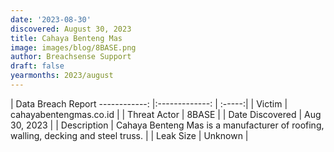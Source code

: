 ```yaml
---
date: '2023-08-30'
discovered: August 30, 2023
title: Cahaya Benteng Mas
image: images/blog/8BASE.png
author: Breachsense Support
draft: false
yearmonths: 2023/august
---
```



| Data Breach Report
------------:     |:-------------:    | :-----:|
| Victim      | cahayabentengmas.co.id      | 
| Threat Actor      | 8BASE      | 
| Date Discovered      | Aug 30, 2023      | 
| Description      | Cahaya Benteng Mas is a manufacturer of roofing, walling, decking and steel truss.      | 
| Leak Size      | Unknown      | 

